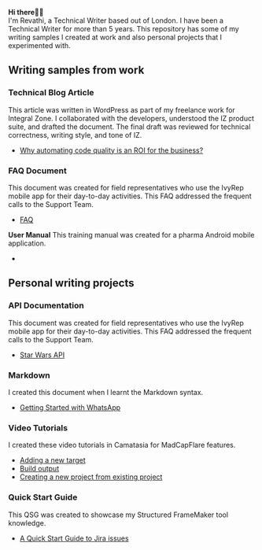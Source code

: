 **Hi there🙌🏾**  
I'm Revathi, a Technical Writer based out of London. I have been a Technical Writer for more than 5 years.
This repository has some of my writing samples I created at work and also personal projects that I experimented with.

## Writing samples from work

### Technical Blog Article
This article was written in WordPress as part of my freelance work for Integral Zone. I collaborated with the developers, understood the IZ product suite, and drafted the document. The final draft was reviewed for technical correctness, writing style, and tone of IZ.

   - [Why automating code quality is an ROI for the business?](https://techwriteportfolio.wordpress.com/portfolio/why-automating-code-quality-is-an-roi-for-the-business/)

### FAQ Document
This document was created for field representatives who use the IvyRep mobile app for their day-to-day activities. This FAQ addressed the frequent calls to the Support Team.
   - [FAQ](https://github.com/vrrevi/vrrevi/blob/main/IvyRep_FAQs.docx)

**User Manual**
This training manual was created for a pharma Android mobile application.
- []()

## Personal writing projects
### API Documentation
This document was created for field representatives who use the IvyRep mobile app for their day-to-day activities. This FAQ addressed the frequent calls to the Support Team.
   - [Star Wars API](https://github.com/vrrevi/vrrevi/blob/main/Star%20Wars%20API%20documentation.docx)
### Markdown
I created this document when I learnt the Markdown syntax.
- [Getting Started with WhatsApp](https://github.com/vrrevi/vrrevi/blob/main/Getting%20Started%20with%20WhatsApp.md)
### Video Tutorials
I created these video tutorials in Camatasia for MadCapFlare features.
   - [Adding a new target](https://github.com/vrrevi/vrrevi/blob/main/Add%20a%20new%20target.mp4)
   - [Build output](https://github.com/vrrevi/vrrevi/blob/main/Build%20output.mp4)
   - [Creating a new project from existing project](https://github.com/vrrevi/vrrevi/blob/main/Creating%20a%20new%20project_From%20existing%20project.mp4)
### Quick Start Guide
This QSG was created to showcase my Structured FrameMaker tool knowledge.
   - [A Quick Start Guide to Jira issues](https://github.com/vrrevi/vrrevi/blob/main/A%20Quick%20Start%20Guide%20to%20Jira%20Issues.pdf)
      
